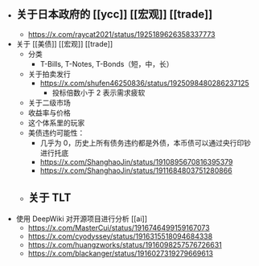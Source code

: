 - 关于日本政府的 [[ycc]] [[宏观]] [[trade]]
	-
	- https://x.com/raycat2021/status/1925189626358337773
- 关于 [[美债]] [[宏观]] [[trade]]
	- 分类
		- T-Bills, T-Notes, T-Bonds（短，中，长）
	- 关于拍卖发行
		- https://x.com/shufen46250836/status/1925098480286237125
			- 投标倍数小于 2 表示需求疲软
	- 关于二级市场
	- 收益率与价格
	- 这个体系里的玩家
	- 美债违约可能性：
		- 几乎为 0，历史上所有债务违约都是外债，本币债可以通过央行印钞进行托底
		- https://x.com/ShanghaoJin/status/1910895670816395379
		- https://x.com/ShanghaoJin/status/1911684803751280866
	- 关于 TLT
		-
- 使用 DeepWiki 对开源项目进行分析 [[ai]]
	- https://x.com/MasterCui/status/1916746499159167073
	- https://x.com/cyodyssey/status/1916315518094684338
	- https://x.com/huangzworks/status/1916098257576726631
	- https://x.com/blackanger/status/1916027319279669613